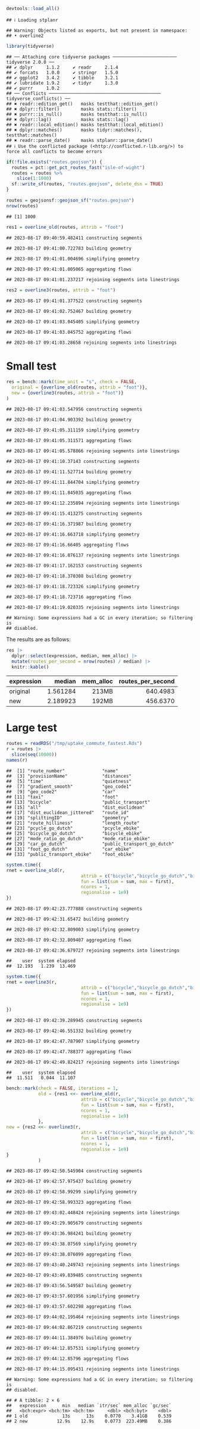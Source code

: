 
``` r
devtools::load_all()
```

    ## ℹ Loading stplanr

    ## Warning: Objects listed as exports, but not present in namespace:
    ## • overline2

``` r
library(tidyverse)
```

    ## ── Attaching core tidyverse packages ──────────────────────── tidyverse 2.0.0 ──
    ## ✔ dplyr     1.1.2     ✔ readr     2.1.4
    ## ✔ forcats   1.0.0     ✔ stringr   1.5.0
    ## ✔ ggplot2   3.4.2     ✔ tibble    3.2.1
    ## ✔ lubridate 1.9.2     ✔ tidyr     1.3.0
    ## ✔ purrr     1.0.2     
    ## ── Conflicts ────────────────────────────────────────── tidyverse_conflicts() ──
    ## ✖ readr::edition_get()   masks testthat::edition_get()
    ## ✖ dplyr::filter()        masks stats::filter()
    ## ✖ purrr::is_null()       masks testthat::is_null()
    ## ✖ dplyr::lag()           masks stats::lag()
    ## ✖ readr::local_edition() masks testthat::local_edition()
    ## ✖ dplyr::matches()       masks tidyr::matches(), testthat::matches()
    ## ✖ readr::parse_date()    masks stplanr::parse_date()
    ## ℹ Use the conflicted package (<http://conflicted.r-lib.org/>) to force all conflicts to become errors

``` r
if(!file.exists("routes.geojson")) {
  routes = pct::get_pct_routes_fast("isle-of-wight")
  routes = routes %>% 
    slice(1:1000)
  sf::write_sf(routes, "routes.geojson", delete_dsn = TRUE)
}

routes = geojsonsf::geojson_sf("routes.geojson")
nrow(routes)
```

    ## [1] 1000

``` r
res1 = overline_old(routes, attrib = "foot")
```

    ## 2023-08-17 09:40:59.482411 constructing segments

    ## 2023-08-17 09:41:00.722783 building geometry

    ## 2023-08-17 09:41:01.004696 simplifying geometry

    ## 2023-08-17 09:41:01.005065 aggregating flows

    ## 2023-08-17 09:41:01.237217 rejoining segments into linestrings

``` r
res2 = overline3(routes, attrib = "foot")
```

    ## 2023-08-17 09:41:01.377522 constructing segments

    ## 2023-08-17 09:41:02.752467 building geometry

    ## 2023-08-17 09:41:03.045405 simplifying geometry

    ## 2023-08-17 09:41:03.045752 aggregating flows

    ## 2023-08-17 09:41:03.28658 rejoining segments into linestrings

# Small test

``` r
res = bench::mark(time_unit = "s", check = FALSE,
  original = {overline_old(routes, attrib = "foot")},
  new = {overline3(routes, attrib = "foot")}
)
```

    ## 2023-08-17 09:41:03.547956 constructing segments

    ## 2023-08-17 09:41:04.903392 building geometry

    ## 2023-08-17 09:41:05.311159 simplifying geometry

    ## 2023-08-17 09:41:05.311571 aggregating flows

    ## 2023-08-17 09:41:05.578866 rejoining segments into linestrings

    ## 2023-08-17 09:41:10.37143 constructing segments

    ## 2023-08-17 09:41:11.527714 building geometry

    ## 2023-08-17 09:41:11.844704 simplifying geometry

    ## 2023-08-17 09:41:11.845035 aggregating flows

    ## 2023-08-17 09:41:12.235894 rejoining segments into linestrings

    ## 2023-08-17 09:41:15.413275 constructing segments

    ## 2023-08-17 09:41:16.371987 building geometry

    ## 2023-08-17 09:41:16.663718 simplifying geometry

    ## 2023-08-17 09:41:16.66405 aggregating flows

    ## 2023-08-17 09:41:16.876137 rejoining segments into linestrings

    ## 2023-08-17 09:41:17.162153 constructing segments

    ## 2023-08-17 09:41:18.370308 building geometry

    ## 2023-08-17 09:41:18.723326 simplifying geometry

    ## 2023-08-17 09:41:18.723716 aggregating flows

    ## 2023-08-17 09:41:19.020335 rejoining segments into linestrings

    ## Warning: Some expressions had a GC in every iteration; so filtering is
    ## disabled.

The results are as follows:

``` r
res |>
  dplyr::select(expression, median, mem_alloc) |>
  mutate(routes_per_second = nrow(routes) / median) |>
  knitr::kable()
```

| expression |   median | mem_alloc | routes_per_second |
|:-----------|---------:|----------:|------------------:|
| original   | 1.561284 |     213MB |          640.4983 |
| new        | 2.189923 |     192MB |          456.6370 |

# Large test

``` r
routes = readRDS("/tmp/uptake_commute_fastest.Rds")
r = routes |> 
  slice(seq(10000))
names(r)
```

    ##  [1] "route_number"              "name"                     
    ##  [3] "provisionName"             "distances"                
    ##  [5] "time"                      "quietness"                
    ##  [7] "gradient_smooth"           "geo_code1"                
    ##  [9] "geo_code2"                 "car"                      
    ## [11] "taxi"                      "foot"                     
    ## [13] "bicycle"                   "public_transport"         
    ## [15] "all"                       "dist_euclidean"           
    ## [17] "dist_euclidean_jittered"   "route_id"                 
    ## [19] "splittingID"               "geometry"                 
    ## [21] "route_hilliness"           "length_route"             
    ## [23] "pcycle_go_dutch"           "pcycle_ebike"             
    ## [25] "bicycle_go_dutch"          "bicycle_ebike"            
    ## [27] "mode_ratio_go_dutch"       "mode_ratio_ebike"         
    ## [29] "car_go_dutch"              "public_transport_go_dutch"
    ## [31] "foot_go_dutch"             "car_ebike"                
    ## [33] "public_transport_ebike"    "foot_ebike"

``` r
system.time({
rnet = overline_old(r,
                            attrib = c("bicycle","bicycle_go_dutch","bicycle_ebike","quietness","gradient_smooth"),
                            fun = list(sum = sum, max = first),
                            ncores = 1,
                            regionalise = 1e9)
})
```

    ## 2023-08-17 09:42:23.777888 constructing segments

    ## 2023-08-17 09:42:31.65472 building geometry

    ## 2023-08-17 09:42:32.809003 simplifying geometry

    ## 2023-08-17 09:42:32.809407 aggregating flows

    ## 2023-08-17 09:42:36.679727 rejoining segments into linestrings

    ##    user  system elapsed 
    ##  12.193   1.239  13.469

``` r
system.time({
rnet = overline3(r,
                            attrib = c("bicycle","bicycle_go_dutch","bicycle_ebike","quietness","gradient_smooth"),
                            fun = list(sum = sum, max = first),
                            ncores = 1,
                            regionalise = 1e9)
})
```

    ## 2023-08-17 09:42:39.289945 constructing segments

    ## 2023-08-17 09:42:46.551332 building geometry

    ## 2023-08-17 09:42:47.787907 simplifying geometry

    ## 2023-08-17 09:42:47.788377 aggregating flows

    ## 2023-08-17 09:42:49.824217 rejoining segments into linestrings

    ##    user  system elapsed 
    ##  11.511   0.044  11.107

``` r
bench::mark(check = FALSE, iterations = 1,
            old = {res1 <<- overline_old(r,
                            attrib = c("bicycle","bicycle_go_dutch","bicycle_ebike","quietness","gradient_smooth"),
                            fun = list(sum = sum, max = first),
                            ncores = 1,
                            regionalise = 1e9)
            },
new = {res2 <<- overline3(r,
                            attrib = c("bicycle","bicycle_go_dutch","bicycle_ebike","quietness","gradient_smooth"),
                            fun = list(sum = sum, max = first),
                            ncores = 1,
                            regionalise = 1e9)
}
            )
```

    ## 2023-08-17 09:42:50.545904 constructing segments

    ## 2023-08-17 09:42:57.975437 building geometry

    ## 2023-08-17 09:42:58.99299 simplifying geometry

    ## 2023-08-17 09:42:58.993323 aggregating flows

    ## 2023-08-17 09:43:02.448424 rejoining segments into linestrings

    ## 2023-08-17 09:43:29.905679 constructing segments

    ## 2023-08-17 09:43:36.984241 building geometry

    ## 2023-08-17 09:43:38.07569 simplifying geometry

    ## 2023-08-17 09:43:38.076099 aggregating flows

    ## 2023-08-17 09:43:40.249743 rejoining segments into linestrings

    ## 2023-08-17 09:43:49.839485 constructing segments

    ## 2023-08-17 09:43:56.549587 building geometry

    ## 2023-08-17 09:43:57.601956 simplifying geometry

    ## 2023-08-17 09:43:57.602298 aggregating flows

    ## 2023-08-17 09:44:02.195464 rejoining segments into linestrings

    ## 2023-08-17 09:44:02.867219 constructing segments

    ## 2023-08-17 09:44:11.384976 building geometry

    ## 2023-08-17 09:44:12.857531 simplifying geometry

    ## 2023-08-17 09:44:12.85796 aggregating flows

    ## 2023-08-17 09:44:15.095431 rejoining segments into linestrings

    ## Warning: Some expressions had a GC in every iteration; so filtering is
    ## disabled.

    ## # A tibble: 2 × 6
    ##   expression      min   median `itr/sec` mem_alloc `gc/sec`
    ##   <bch:expr> <bch:tm> <bch:tm>     <dbl> <bch:byt>    <dbl>
    ## 1 old             13s      13s    0.0770    3.41GB    0.539
    ## 2 new           12.9s    12.9s    0.0773  223.49MB    0.386
